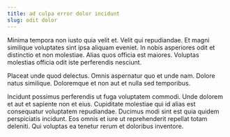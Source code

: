 ```yaml
---
title: ad culpa error dolor incidunt
slug: odit dolor
---
```


Minima tempora non iusto quia velit et. Velit qui repudiandae. Et magni similique voluptates sint ipsa aliquam eveniet. In nobis asperiores odit et distinctio et non molestiae. Alias quos officia est maiores. Voluptas molestias officia odit iste perferendis nesciunt.

Placeat unde quod delectus. Omnis aspernatur quo et unde nam. Dolore natus similique. Doloremque et non aut et nulla sed temporibus.

Incidunt possimus perferendis ut fuga voluptatem commodi. Unde dolorem et aut et sapiente non et eius. Cupiditate molestiae qui id alias est consequatur voluptatem repudiandae. Ducimus modi sint est quia quidem perspiciatis incidunt. Eos omnis et iure ut reprehenderit repellat totam deleniti. Qui voluptas ea tenetur rerum et doloribus inventore.
